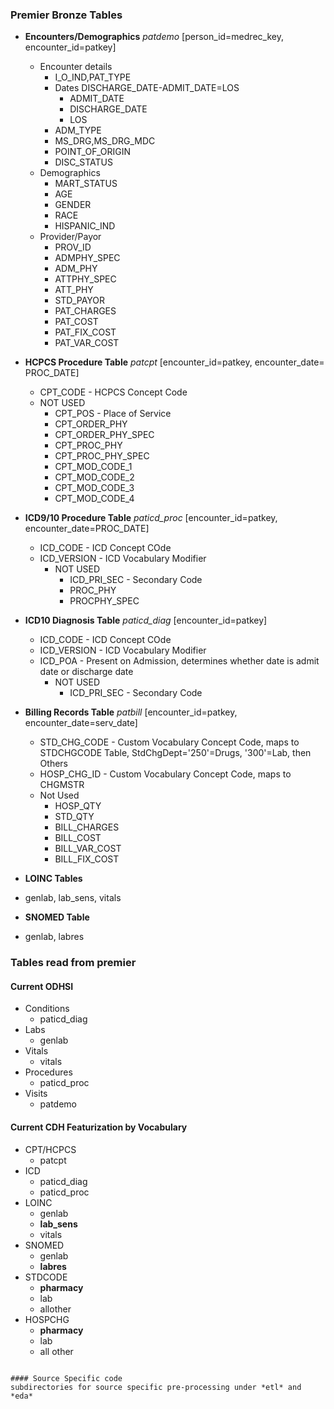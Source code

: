 
###  Premier Bronze Tables

* **Encounters/Demographics** *patdemo* [person_id=medrec_key, encounter_id=patkey]
    * Encounter details
        - I_O_IND,PAT_TYPE
        - Dates DISCHARGE_DATE-ADMIT_DATE=LOS
            - ADMIT_DATE
            - DISCHARGE_DATE
            - LOS
        - ADM_TYPE
        - MS_DRG,MS_DRG_MDC
        - POINT_OF_ORIGIN
        - DISC_STATUS
    * Demographics
        - MART_STATUS
        - AGE
        - GENDER
        - RACE
        - HISPANIC_IND
    * Provider/Payor
        - PROV_ID
        - ADMPHY_SPEC
        - ADM_PHY
        - ATTPHY_SPEC
        - ATT_PHY
        - STD_PAYOR
        - PAT_CHARGES
        - PAT_COST
        - PAT_FIX_COST
       - PAT_VAR_COST

* **HCPCS Procedure Table** *patcpt* [encounter_id=patkey, encounter_date= PROC_DATE]
    * CPT_CODE - HCPCS Concept Code
    * NOT USED
        - CPT_POS - Place of Service
        - CPT_ORDER_PHY
        - CPT_ORDER_PHY_SPEC
        - CPT_PROC_PHY
        - CPT_PROC_PHY_SPEC
        - CPT_MOD_CODE_1
        - CPT_MOD_CODE_2
        - CPT_MOD_CODE_3
        - CPT_MOD_CODE_4

* **ICD9/10 Procedure Table** *paticd_proc* [encounter_id=patkey, encounter_date=PROC_DATE]
    * ICD_CODE - ICD Concept COde
    * ICD_VERSION - ICD Vocabulary Modifier
        - NOT USED
            - ICD_PRI_SEC - Secondary Code
            - PROC_PHY
            - PROCPHY_SPEC

* **ICD10 Diagnosis Table** *paticd_diag* [encounter_id=patkey]
    * ICD_CODE - ICD Concept COde
    * ICD_VERSION - ICD Vocabulary Modifier
    * ICD_POA - Present on Admission, determines whether date is admit date or discharge date
        - NOT USED
            - ICD_PRI_SEC - Secondary Code

* **Billing Records Table** *patbill* [encounter_id=patkey, encounter_date=serv_date]
    * STD_CHG_CODE - Custom Vocabulary Concept Code, maps to STDCHGCODE Table, StdChgDept='250'=Drugs, '300'=Lab, then Others
    * HOSP_CHG_ID - Custom Vocabulary Concept Code, maps to CHGMSTR
    - Not Used
        - HOSP_QTY
        - STD_QTY
        - BILL_CHARGES
        - BILL_COST
        - BILL_VAR_COST
        - BILL_FIX_COST

* **LOINC Tables** 
- genlab, lab_sens, vitals

* **SNOMED Table**
- genlab, labres


### Tables read from premier

#### Current ODHSI

* Conditions
    - paticd_diag
* Labs
    - genlab
* Vitals
    - vitals
* Procedures
    - paticd_proc
* Visits
    - patdemo

#### Current CDH Featurization by Vocabulary

* CPT/HCPCS
    - patcpt
* ICD
    - paticd_diag
    - paticd_proc
* LOINC
    - genlab
    - **lab_sens**
    - vitals
* SNOMED
    - genlab
    - **labres**
* STDCODE
    - **pharmacy**
    - lab
    - allother
* HOSPCHG
    - **pharmacy**
    - lab
    - all other    



```

#### Source Specific code
subdirectories for source specific pre-processing under *etl* and *eda*



